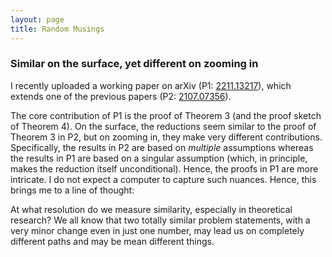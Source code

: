 ```yaml
---
layout: page
title: Random Musings
---
```



### Similar on the surface, yet different on zooming in


I recently uploaded a working paper on arXiv (P1: [2211.13217](https://arxiv.org/pdf/2211.13217.pdf)), 
which extends one of the previous papers (P2: [2107.07356](https://arxiv.org/pdf/2107.07356.pdf)). 

The core contribution of P1 is the proof of Theorem 3 (and the proof sketch of Theorem 4). On the surface, the reductions seem similar to the proof of Theorem 3 in P2, but on zooming in, they make very different contributions. 
Specifically, the results in P2 are based on *multiple* assumptions whereas the results in P1 are based on a singular assumption (which, in principle, makes the reduction itself unconditional). Hence, the proofs in P1 are more intricate.
I do not expect a computer to capture such nuances. Hence, this brings me to a line of thought: 

At what resolution do we measure similarity, especially in theoretical research? We all know that two totally similar problem statements, with a very minor change even in just one number, may lead us on completely different paths and may be mean different things. 
